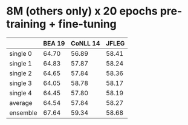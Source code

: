 # 8M (others only) x 20 epochs pre-training + fine-tuning

| | BEA 19 | CoNLL 14 | JFLEG |
| --- | --- | --- | --- |
| single 0 | 64.70 | 56.89 | 58.41 |
| single 1 | 64.83 | 57.87 | 58.24 |
| single 2 | 64.65 | 57.84 | 58.36 |
| single 3 | 64.05 | 58.78 | 58.17 |
| single 4 | 64.45 | 57.80 | 58.19 |
| average  | 64.54 | 57.84 | 58.27 |
| ensemble | 67.64 | 59.34 | 58.68 |

